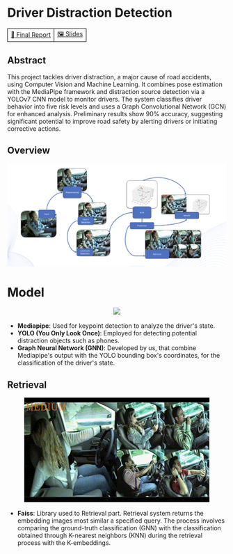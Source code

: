 # Driver Distraction Detection


<table style="width: 100%; border-collapse: collapse;">
  <tr>
    <td style="text-align: center; border: 1px solid black;">
      <a href="3D_paper.pdf">📑 Final Report</a>
    </td>
    <td style="text-align: center; border: 1px solid black;">
      <a href="3D_slides.pdf">🖼️ Slides</a>
    </td>
  </tr>
</table>

## Abstract
This project tackles driver distraction, a major cause of road accidents, using Computer Vision and Machine Learning. It combines pose estimation with the MediaPipe framework and distraction source detection via a YOLOv7 CNN model to monitor drivers. The system classifies driver behavior into five risk levels and uses a Graph Convolutional Network (GCN) for enhanced analysis. Preliminary results show 90% accuracy, suggesting significant potential to improve road safety by alerting drivers or initiating corrective actions.


## Overview
<img width="1379" alt="overview" src="images/overview.png">




# Model
<p align="center">
<img  src="images/demo_gnn.gif">
</p>

- **Mediapipe**: Used for keypoint detection to analyze the driver's state.
- **YOLO (You Only Look Once)**: Employed for detecting potential distraction objects such as phones.
- **Graph Neural Network (GNN)**: Developed by us, that combine Mediapipe's output with the YOLO bounding box's coordinates, for the classification of the driver's state.

## Retrieval 
<p align="center">
<img  src="images/demo_retrieval.gif">
</p>

- **Faiss**: Library used to Retrieval part. Retrieval system returns the embedding images most similar a specified query. The process involves comparing the ground-truth classification (GNN) with the classification obtained through K-nearest neighbors (KNN) during the retrieval process with the K-embeddings.